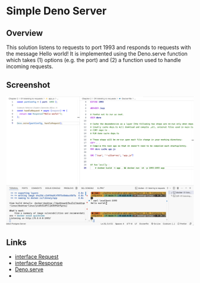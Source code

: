 # Simple Deno Server

## Overview

This solution listens to requests to port 1993 and responds to requests with the message Hello world! It is implemented using the Deno.serve function which takes (1) options (e.g. the port) and (2) a function used to handle incoming requests.

## Screenshot

![screenshot](screenshot1.png)

## Links

- [interface Request](https://docs.deno.com/api/web/~/Request)
- [interface Response](https://docs.deno.com/api/web/~/Response)
- [Deno.serve](https://docs.deno.com/api/deno/~/Deno.serve)
- 